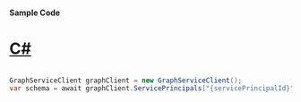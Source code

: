 #### Sample Code
# [C#](#tab/Csharp)

```C#

GraphServiceClient graphClient = new GraphServiceClient();
var schema = await graphClient.ServicePrincipals["{servicePrincipalId}"].Synchronization.Jobs["{jobId}"].Schema.Request().GetAsync();

```